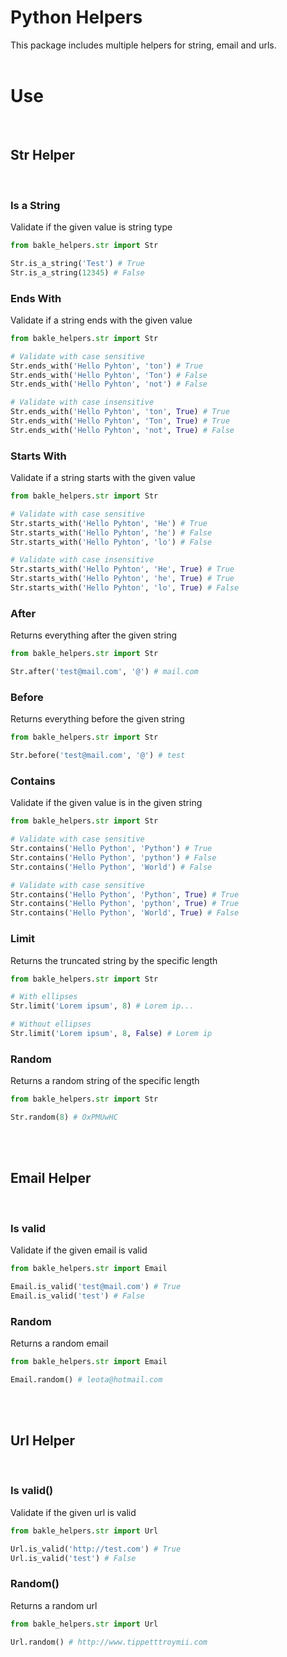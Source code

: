 # Python Helpers

This package includes multiple helpers for string, email and urls.
<br>
<br>

# Use

<br>

## Str Helper
<br>

### Is a String

Validate if the given value is string type

```python
from bakle_helpers.str import Str

Str.is_a_string('Test') # True
Str.is_a_string(12345) # False
```

### Ends With

Validate if a string ends with the given value

```python
from bakle_helpers.str import Str

# Validate with case sensitive
Str.ends_with('Hello Pyhton', 'ton') # True
Str.ends_with('Hello Pyhton', 'Ton') # False
Str.ends_with('Hello Pyhton', 'not') # False

# Validate with case insensitive
Str.ends_with('Hello Pyhton', 'ton', True) # True
Str.ends_with('Hello Pyhton', 'Ton', True) # True
Str.ends_with('Hello Pyhton', 'not', True) # False
```

### Starts With

Validate if a string starts with the given value

```python
from bakle_helpers.str import Str

# Validate with case sensitive
Str.starts_with('Hello Pyhton', 'He') # True
Str.starts_with('Hello Pyhton', 'he') # False
Str.starts_with('Hello Pyhton', 'lo') # False

# Validate with case insensitive
Str.starts_with('Hello Pyhton', 'He', True) # True
Str.starts_with('Hello Pyhton', 'he', True) # True
Str.starts_with('Hello Pyhton', 'lo', True) # False
```

### After

Returns everything after the given string

```python
from bakle_helpers.str import Str

Str.after('test@mail.com', '@') # mail.com
```


### Before

Returns everything before the given string

```python
from bakle_helpers.str import Str

Str.before('test@mail.com', '@') # test
```


### Contains

Validate if the given value is in the given string

```python
from bakle_helpers.str import Str

# Validate with case sensitive
Str.contains('Hello Python', 'Python') # True
Str.contains('Hello Python', 'python') # False
Str.contains('Hello Python', 'World') # False

# Validate with case sensitive
Str.contains('Hello Python', 'Python', True) # True
Str.contains('Hello Python', 'python', True) # True
Str.contains('Hello Python', 'World', True) # False
```


### Limit

Returns the truncated string by the specific length

```python
from bakle_helpers.str import Str

# With ellipses
Str.limit('Lorem ipsum', 8) # Lorem ip...

# Without ellipses
Str.limit('Lorem ipsum', 8, False) # Lorem ip
```


### Random

Returns a random string of the specific length

```python
from bakle_helpers.str import Str

Str.random(8) # OxPMUwHC
```

<br>
<br>

## Email Helper
<br>

### Is valid

Validate if the given email is valid

```python
from bakle_helpers.str import Email

Email.is_valid('test@mail.com') # True
Email.is_valid('test') # False
```

### Random

Returns a random email

```python
from bakle_helpers.str import Email

Email.random() # leota@hotmail.com
```

<br>
<br>

## Url Helper
<br>

### Is valid()

Validate if the given url is valid

```python
from bakle_helpers.str import Url

Url.is_valid('http://test.com') # True
Url.is_valid('test') # False
```

### Random()

Returns a random url

```python
from bakle_helpers.str import Url

Url.random() # http://www.tippetttroymii.com
```